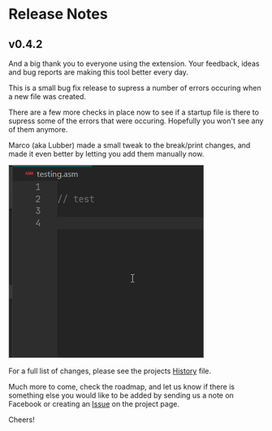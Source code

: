 # Release Notes

## v0.4.2

And a big thank you to everyone using the extension. Your feedback, ideas and bug reports are making this tool better every day.

This is a small bug fix release to supress a number of errors occuring when a new file was created.

There are a few more checks in place now to see if a startup file is there to supress some of the errors that were occuring. Hopefully you won't see any of them anymore.

Marco (aka Lubber) made a small tweak to the break/print changes, and made it even better by letting you add them manually now.

![](./images/manualbreakpoints.gif)


For a full list of changes, please see the projects [History](HISTORY.md) file.

Much more to come, check the roadmap, and let us know if there is something else you would like to be added by sending us a note on Facebook or creating an [Issue](https://gitlab.com/retro-coder/commodore/kick-assembler-vscode-ext/issues) on the project page.

Cheers!
